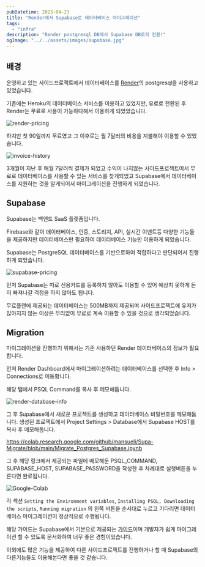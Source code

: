 ```yaml
---
pubDatetime: 2023-04-23
title: "Render에서 Supabase로 데이터베이스 마이그레이션"
tags:
  - "infra"
description: "Render postgresql DB에서 Supabase DB로의 전환!"
ogImage: "../../assets/images/supabase.jpg"
---
```


## 배경

운영하고 있는 사이드프로젝트에서 데이터베이스를 [Render](https://render.com/)의 postgresql을 사용하고 있었습니다.

기존에는 Heroku의 데이터베이스 서비스를 이용하고 있었지만, 유료로 전환된 후 Render는 무료로 사용이 가능하다해서 이용하게 되었었습니다.

![render-pricing](@assets/images/render-to-supabase-1.png)

하지만 첫 90일까지 무료였고 그 이후로는 월 7달러의 비용을 지불해야 이용할 수 있었습니다.

![invoice-history](@assets/images/render-to-supabase-2.png)

3개월이 지난 후 매월 7달러씩 결제가 되었고 수익이 나지않는 사이드프로젝트여서 무료로 데이터베이스를 사용할 수 있는 서비스를 찾게되었고 Supabase에서 데이터베이스를 지원하는 것을 알게되어서 마이그레이션을 진행하게 되었습니다.

## Supabase

Supabase는 백엔드 SaaS 플랫폼입니다.

Firebase와 같이 데이터베이스, 인증, 스토리지, API, 실시간 이벤트등 다양한 기능들을 제공하지만 데이터베이스만 필요하여 데이터베이스 기능만 이용하게 되었습니다.

Supabase는 PostgreSQL 데이터베이스를 기반으로하여 적합하다고 판단되어서 진행하게 되었습니다.

![supabase-pricing](@assets/images/render-to-supabase-3.png)

먼저 Supabase는 따로 신용카드를 등록하지 않아도 이용할 수 있어 예상치 못하게 돈이 빠져나갈 걱정을 하지 않아도 됩니다.

무료플랜에 제공되는 데이터베이스는 500MB까지 제공되며 사이드프로젝트에 유저가 많아지지 않는 이상은 무리없이 무료로 계속 이용할 수 있을 것으로 생각되었습니다.

## Migration

마이그레이션을 진행하기 위해서는 기존 사용하던 Render 데이터베이스의 정보가 필요합니다.

먼저 Render Dashboard에서 마이그레이션하려는 데이터베이스를 선택한 후 Info > Connections로 이동합니다.

해당 탭에서 PSQL Command를 복사 후 메모해둡니다.

![render-database-info](@assets/images/render-to-supabase-4.png)

그 후 Supabase에서 새로운 프로젝트를 생성하고 데이터베이스 비밀번호를 메모해둡니다. 생성된 프로젝트에서 Project Settings > Database에서 Supabase HOST를 복사 후 메모해둡니다.

https://colab.research.google.com/github/mansueli/Supa-Migrate/blob/main/Migrate_Postgres_Supabase.ipynb

그 후 해당 링크에서 제공되는 파일에 메모해둔 PSQL_COMMAND, SUPABASE_HOST, SUPABASE_PASSWORD을 작성한 후 차례대로 실행버튼을 누른다면 완료됩니다.

![Google-Colab](@assets/images/render-to-supabase-5.png)

각 섹션 `Setting the Environment variables`, `Installing PSQL, Downloading the scripts`, `Running migration` 의 왼쪽 버튼을 순서대로 누르고 기다리면 데이터베이스 마이그레이션이 정상적으로 수행됩니다.

해당 가이드는 Supabase에서 기본으로 제공되는 [가이드](https://supabase.com/docs/guides/resources/migrating-to-supabase/render)이며 개발자가 쉽게 마이그레이션 할 수 있도록 문서화하여 너무 좋은 경험이었습니다.

이외에도 많은 기능을 제공하여 다른 사이드프로젝트를 진행하거나 할 때 Supabase의 다른기능들도 이용해본다면 좋을 것 같습니다.
